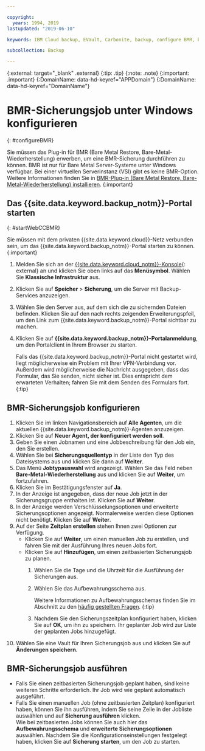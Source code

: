 ```yaml
---

copyright:
  years: 1994, 2019
lastupdated: "2019-06-10"

keywords: IBM Cloud backup, EVault, Carbonite, backup, configure BMR, bmr plug-in, bmr plugin, configuration

subcollection: Backup

---
```

{:external: target="_blank" .external}
{:tip: .tip}
{:note: .note}
{:important: .important}
{:DomainName: data-hd-keyref="APPDomain"}
{:DomainName: data-hd-keyref="DomainName"}

# BMR-Sicherungsjob unter Windows konfigurieren
{: #configureBMR}

Sie müssen das Plug-in für BMR (Bare Metal Restore, Bare-Metal-Wiederherstellung) erwerben, um eine BMR-Sicherung durchführen zu können. BMR ist nur für Bare Metal Server-Systeme  unter Windows verfügbar. Bei einer virtuellen Serverinstanz (VSI) gibt es keine BMR-Option. Weitere Informationen finden Sie in [BMR-Plug-in (Bare Metal Restore, Bare-Metal-Wiederherstellung) installieren](/docs/infrastructure/Backup?topic=Backup-BMRplugin#BMRplugin).
{:important}

## Das {{site.data.keyword.backup_notm}}-Portal starten
{: #startWebCCBMR}

Sie müssen mit dem privaten {{site.data.keyword.cloud}}-Netz verbunden sein, um das {{site.data.keyword.backup_notm}}-Portal starten zu können.
{:important}

1. Melden Sie sich an der [{{site.data.keyword.cloud_notm}}-Konsole](https://{DomainName}){: external} an und klicken Sie oben links auf das **Menüsymbol**. Wählen Sie **Klassische Infrastruktur** aus.
2. Klicken Sie auf **Speicher** > **Sicherung**, um die Server mit Backup-Services anzuzeigen.
3. Wählen Sie den Server aus, auf dem sich die zu sichernden Dateien befinden. Klicken Sie auf den nach rechts zeigenden Erweiterungspfeil, um den Link zum {{site.data.keyword.backup_notm}}-Portal sichtbar zu machen.
4. Klicken Sie auf **{{site.data.keyword.backup_notm}}-Portalanmeldung**, um den Portalclient in Ihrem Browser zu starten.

   Falls das {{site.data.keyword.backup_notm}}-Portal nicht gestartet wird, liegt möglicherweise ein Problem mit Ihrer VPN-Verbindung vor. Außerdem wird möglicherweise die Nachricht ausgegeben, dass das Formular, das Sie senden, nicht sicher ist. Dies entspricht dem erwarteten Verhalten; fahren Sie mit dem Senden des Formulars fort.
   {:tip}

## BMR-Sicherungsjob konfigurieren

1. Klicken Sie im linken Navigationsbereich auf **Alle Agenten**, um die aktuellen {{site.data.keyword.backup_notm}}-Agenten anzuzeigen.
2. Klicken Sie auf **Neuer Agent, der konfiguriert werden soll**.
3. Geben Sie einen Jobnamen und eine Jobbeschreibung für den Job ein, den Sie erstellen.
4. Wählen Sie bei **Sicherungsquellentyp** in der Liste den Typ des Dateisystems aus und klicken Sie dann auf **Weiter**.
5. Das Menü **Jobtypauswahl** wird angezeigt. Wählen Sie das Feld neben **Bare-Metal-Wiederherstellung** aus und klicken Sie auf **Weiter**, um fortzufahren.
6. Klicken Sie im Bestätigungsfenster auf **Ja**.
7. In der Anzeige ist angegeben, dass der neue Job jetzt in der Sicherungsgruppe enthalten ist. Klicken Sie auf **Weiter**.
8. In der Anzeige werden Verschlüsselungsoptionen und erweiterte Sicherungsoptionen angezeigt. Normalerweise werden diese Optionen nicht benötigt. Klicken Sie auf **Weiter**.   
9. Auf der Seite **Zeitplan erstellen** stehen Ihnen zwei Optionen zur Verfügung.
   - Klicken Sie auf **Weiter**, um einen manuellen Job zu erstellen, und fahren Sie mit der Ausführung Ihres neuen Jobs fort.
   - Klicken Sie auf **Hinzufügen**, um einen zeitbasierten Sicherungsjob zu planen.
     1. Wählen Sie die Tage und die Uhrzeit für die Ausführung der Sicherungen aus.
     2. Wählen Sie das Aufbewahrungsschema aus.

        Weitere Informationen zu Aufbewahrungsschemas finden Sie im Abschnitt zu den [häufig gestellten Fragen](/docs/infrastructure/Backup?topic=Backup-faqs).
        {:tip}
     3. Nachdem Sie den Sicherungszeitplan konfiguriert haben, klicken Sie auf **OK**, um ihn zu speichern. Ihr geplanter Job wird zur Liste der geplanten Jobs hinzugefügt.
10. Wählen Sie eine Vault für Ihren Sicherungsjob aus und klicken Sie auf **Änderungen speichern**.


## BMR-Sicherungsjob ausführen

  - Falls Sie einen zeitbasierten Sicherungsjob geplant haben, sind keine weiteren Schritte erforderlich. Ihr Job wird wie geplant automatisch ausgeführt.
  - Falls Sie einen manuellen Job (ohne zeitbasierten Zeitplan) konfiguriert haben, können Sie ihn ausführen, indem Sie seine Zeile in der Jobliste auswählen und auf **Sicherung ausführen** klicken. <br/> Wie bei zeitbasierten Jobs können Sie auch hier das **Aufbewahrungsschema** und **erweiterte Sicherungsoptionen** auswählen. Nachdem Sie die Konfigurationseinstellungen festgelegt haben, klicken Sie auf **Sicherung starten**, um den Job zu starten.
